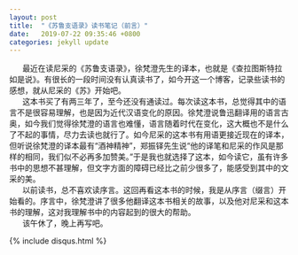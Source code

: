 ```yaml
---
layout: post
title:  "《苏鲁支语录》读书笔记（前言）"
date:   2019-07-22 09:35:46 +0800
categories: jekyll update
---
```

&nbsp;&nbsp;&nbsp;&nbsp;&nbsp;&nbsp;最近在读尼采的《苏鲁支语录》，徐梵澄先生的译本，也就是《查拉图斯特拉如是说》。有很长的一段时间没有认真读书了，如今开这一个博客，记录些读书的感想，就从尼采的《苏》开始吧。<br/>
&nbsp;&nbsp;&nbsp;&nbsp;&nbsp;&nbsp;这本书买了有两三年了，至今还没有通读过。每次读这本书，总觉得其中的语言不是很容易理解，也是因为近代汉语变化的原因。徐梵澄说鲁迅翻译用的语言古奥，如今我们觉得徐梵澄的语言也难懂，语言随着时代在变化，这大概也不是什么了不起的事情，尽力去读也就行了。如今尼采的这本书有用语更接近现在的译本，但听说徐梵澄的译本最有“酒神精神”，郑振铎先生说“他的译笔和尼采的作风是那样的相同，我们似不必再多加赞美。”于是我也就选择了这本，如今读它，虽有许多书中的思想不甚理解，但文字方面的障碍已经比之前少很多了，能感受到其中的文采的美。<br/>
&nbsp;&nbsp;&nbsp;&nbsp;&nbsp;&nbsp;以前读书，总不喜欢读序言。这回再看这本书的时候，我是从序言（缀言）开始看的。序言中，徐梵澄讲了很多他翻译这本书相关的故事，以及他对尼采和这本书的理解，这对我理解书中的内容起到的很大的帮助。<br/>
&nbsp;&nbsp;&nbsp;&nbsp;&nbsp;&nbsp;该午休了，晚上再写吧。

{% include disqus.html %}